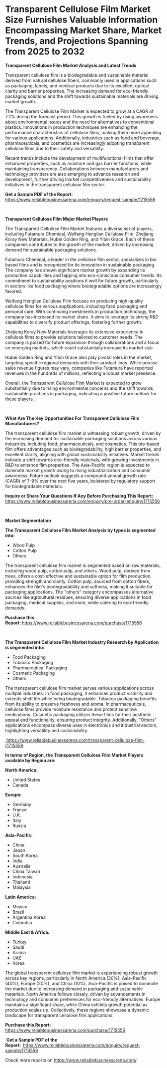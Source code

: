 <p><h1>Transparent Cellulose Film Market Size Furnishes Valuable Information Encompassing Market Share, Market Trends, and Projections Spanning from 2025 to 2032</h1></p><p><strong>Transparent Cellulose Film Market Analysis and Latest Trends</strong></p>
<p><p>Transparent cellulose film is a biodegradable and sustainable material derived from natural cellulose fibers, commonly used in applications such as packaging, labels, and medical products due to its excellent optical clarity and barrier properties. The increasing demand for eco-friendly packaging solutions and the shift towards sustainable materials are driving market growth.</p><p>The Transparent Cellulose Film Market is expected to grow at a CAGR of 7.2% during the forecast period. This growth is fueled by rising awareness about environmental issues and the need for alternatives to conventional plastics. Innovations in production techniques are enhancing the performance characteristics of cellulose films, making them more appealing for various applications. Additionally, industries such as food and beverage, pharmaceuticals, and cosmetics are increasingly adopting transparent cellulose films due to their safety and versatility.</p><p>Recent trends include the development of multifunctional films that offer enhanced properties, such as moisture and gas barrier functions, while maintaining transparency. Collaborations between manufacturers and technology providers are also emerging to advance research and development, further driving market competitiveness and sustainability initiatives in the transparent cellulose film sector.</p></p>
<p><strong>Get a Sample PDF of the Report:&nbsp;</strong> <a href="https://www.reliablebusinessarena.com/enquiry/request-sample/1715556?utm_campaign=1835&utm_medium=2&utm_source=Github&utm_content=ia&utm_term=31012025&utm_id=transparent-cellulose-film">https://www.reliablebusinessarena.com/enquiry/request-sample/1715556</a></p>
<p>&nbsp;</p>
<p><strong>Transparent Cellulose Film Major Market Players</strong></p>
<p><p>The Transparent Cellulose Film Market features a diverse set of players, including Futamura Chemical, Weifang Henglian Cellulose Film, Zhejiang Koray New Materials, Hubei Golden Ring, and Yibin Grace. Each of these companies contributes to the growth of the market, driven by increasing demand for sustainable packaging solutions.</p><p>Futamura Chemical, a leader in the cellulose film sector, specializes in bio-based films and is recognized for its innovation in sustainable packaging. The company has shown significant market growth by expanding its production capabilities and tapping into eco-conscious consumer trends. Its commitment to sustainability positions it well for future growth, particularly in sectors like food packaging where biodegradable options are increasingly favored.</p><p>Weifang Henglian Cellulose Film focuses on producing high-quality cellulose films for various applications, including food packaging and personal care. With continuing investments in production technology, the company has increased its market share. It aims to leverage its strong R&D capabilities to diversify product offerings, fostering further growth.</p><p>Zhejiang Koray New Materials leverages its extensive experience in cellulose films to provide solutions tailored to customer needs. The company is poised for future expansion through collaborations and a focus on emerging markets, which could substantially increase its market size.</p><p>Hubei Golden Ring and Yibin Grace also play pivotal roles in the market, targeting specific regional demands with their product lines. While precise sales revenue figures may vary, companies like Futamura have reported revenues in the hundreds of millions, reflecting a robust market presence.</p><p>Overall, the Transparent Cellulose Film Market is expected to grow substantially due to rising environmental concerns and the shift towards sustainable practices in packaging, indicating a positive future outlook for these players.</p></p>
<p>&nbsp;</p>
<p><strong>What Are The Key Opportunities For Transparent Cellulose Film Manufacturers?</strong></p>
<p><p>The transparent cellulose film market is witnessing robust growth, driven by the increasing demand for sustainable packaging solutions across various industries, including food, pharmaceuticals, and cosmetics. This bio-based film offers advantages such as biodegradability, high barrier properties, and excellent clarity, aligning with global sustainability initiatives. Market trends indicate a shift towards eco-friendly materials, with growing investments in R&D to enhance film properties. The Asia-Pacific region is expected to dominate market growth owing to rising industrialization and consumer awareness. Future outlook suggests a compound annual growth rate (CAGR) of 7-9% over the next five years, bolstered by regulatory support for biodegradable materials.</p></p>
<p><strong>Inquire or Share Your Questions If Any Before Purchasing This Report:</strong> <a href="https://www.reliablebusinessarena.com/enquiry/pre-order-enquiry/1715556?utm_campaign=1835&utm_medium=2&utm_source=Github&utm_content=ia&utm_term=31012025&utm_id=transparent-cellulose-film">https://www.reliablebusinessarena.com/enquiry/pre-order-enquiry/1715556</a></p>
<p>&nbsp;</p>
<p><strong>Market Segmentation</strong></p>
<p><strong>The Transparent Cellulose Film Market Analysis by types is segmented into:</strong></p>
<p><ul><li>Wood Pulp</li><li>Cotton Pulp</li><li>Others</li></ul></p>
<p><p>The transparent cellulose film market is segmented based on raw materials, including wood pulp, cotton pulp, and others. Wood pulp, derived from trees, offers a cost-effective and sustainable option for film production, providing strength and clarity. Cotton pulp, sourced from cotton fibers, enhances the film's biodegradability and softness, making it suitable for packaging applications. The "others" category encompasses alternative sources like agricultural residues, ensuring diverse applications in food packaging, medical supplies, and more, while catering to eco-friendly demands.</p></p>
<p><strong>Purchase this Report:&nbsp;</strong><a href="https://www.reliablebusinessarena.com/purchase/1715556?utm_campaign=1835&utm_medium=2&utm_source=Github&utm_content=ia&utm_term=31012025&utm_id=transparent-cellulose-film">https://www.reliablebusinessarena.com/purchase/1715556</a></p>
<p>&nbsp;</p>
<p><strong>The Transparent Cellulose Film Market Industry Research by Application is segmented into:</strong></p>
<p><ul><li>Food Packaging</li><li>Tobacco Packaging</li><li>Pharmaceutical Packaging</li><li>Cosmetic Packaging</li><li>Others</li></ul></p>
<p><p>The transparent cellulose film market serves various applications across multiple industries. In food packaging, it enhances product visibility and extends shelf life while being biodegradable. Tobacco packaging benefits from its ability to preserve freshness and aroma. In pharmaceuticals, cellulose films provide moisture resistance and protect sensitive medications. Cosmetic packaging utilizes these films for their aesthetic appeal and functionality, ensuring product integrity. Additionally, "Others" applications encompass diverse uses in electronics and industrial sectors, highlighting versatility and sustainability.</p></p>
<p><a href="https://www.reliablebusinessarena.com/transparent-cellulose-film-r1715556?utm_campaign=1835&utm_medium=2&utm_source=Github&utm_content=ia&utm_term=31012025&utm_id=transparent-cellulose-film">&nbsp;https://www.reliablebusinessarena.com/transparent-cellulose-film-r1715556</a></p>
<p><strong>In terms of Region, the Transparent Cellulose Film Market Players available by Region are:</strong></p>
<p>
    <p> <strong> North America: </strong>
        <ul>
            <li>United States</li>
            <li>Canada</li>
        </ul>
        </p> 
    <p> <strong> Europe: </strong>
        <ul>
            <li>Germany</li>
            <li>France</li>
            <li>U.K.</li>
            <li>Italy</li>
            <li>Russia</li>
        </ul>
        </p> 
    <p> <strong> Asia-Pacific: </strong>
        <ul>
            <li>China</li>
            <li>Japan</li>
            <li>South Korea</li>
            <li>India</li>
            <li>Australia</li>
            <li>China Taiwan</li>
            <li>Indonesia</li>
            <li>Thailand</li>
            <li>Malaysia</li>
        </ul>
        </p> 
    <p> <strong> Latin America: </strong>
        <ul>
            <li>Mexico</li>
            <li>Brazil</li>
            <li>Argentina Korea</li>
            <li>Colombia</li>
        </ul>
        </p> 
    <p> <strong> Middle East & Africa: </strong>
        <ul>
            <li>Turkey</li>
            <li>Saudi</li>
            <li>Arabia</li>
            <li>UAE</li>
            <li>Korea</li>
        </ul>
    </p>
    </p>
<p><p>The global transparent cellulose film market is experiencing robust growth across key regions, particularly in North America (30%), Asia-Pacific (40%), Europe (20%), and China (10%). Asia-Pacific is poised to dominate the market due to increasing demand in packaging and sustainable materials. North America follows closely, driven by advancements in technology and consumer preferences for eco-friendly alternatives. Europe maintains a significant share, while China exhibits growth potential as production scales up. Collectively, these regions showcase a dynamic landscape for transparent cellulose film applications.</p></p>
<p><strong>Purchase this Report: </strong><a href="https://www.reliablebusinessarena.com/purchase/1715556?utm_campaign=1835&utm_medium=2&utm_source=Github&utm_content=ia&utm_term=31012025&utm_id=transparent-cellulose-film">https://www.reliablebusinessarena.com/purchase/1715556</a></p>
<p>&nbsp;<strong>Get a Sample PDF of the Report:&nbsp;&nbsp;</strong><a href="https://www.reliablebusinessarena.com/enquiry/request-sample/1715556?utm_campaign=1835&utm_medium=2&utm_source=Github&utm_content=ia&utm_term=31012025&utm_id=transparent-cellulose-film">https://www.reliablebusinessarena.com/enquiry/request-sample/1715556</a></p>
<p><strong></strong></p>
<p>Check more reports on <a href="https://www.reliablebusinessarena.com/?utm_campaign=1835&utm_medium=2&utm_source=Github&utm_content=ia&utm_term=31012025&utm_id=transparent-cellulose-film">https://www.reliablebusinessarena.com/</a></p>